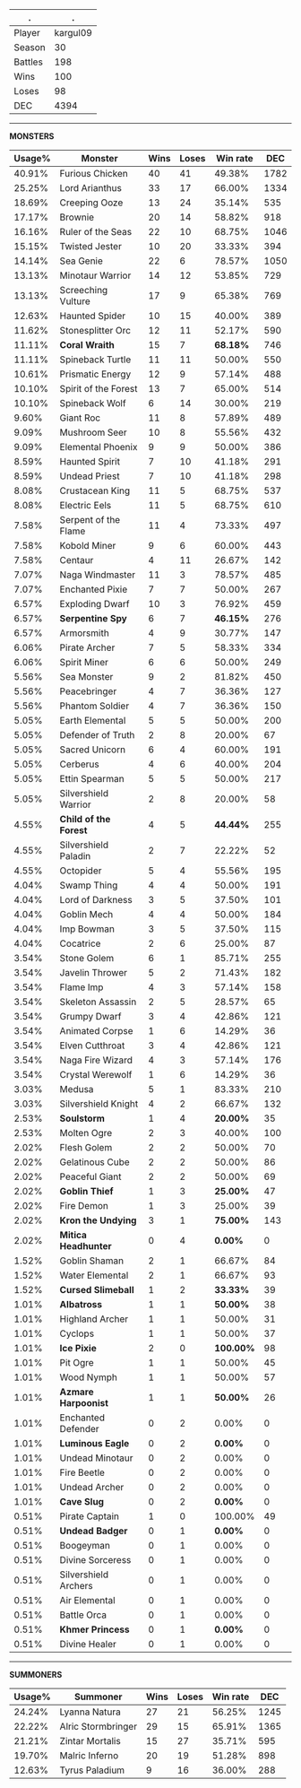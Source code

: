 .|.
|-|-
Player|kargul09
Season|30
Battles|198
Wins|100
Loses|98
DEC|4394

---
**MONSTERS**

Usage%|Monster|Wins|Loses|Win rate|DEC|
-|-|-|-|-|-|
40.91%|Furious Chicken|40|41|49.38%|1782|
25.25%|Lord Arianthus|33|17|66.00%|1334|
18.69%|Creeping Ooze|13|24|35.14%|535|
17.17%|Brownie|20|14|58.82%|918|
16.16%|Ruler of the Seas|22|10|68.75%|1046|
15.15%|Twisted Jester|10|20|33.33%|394|
14.14%|Sea Genie|22|6|78.57%|1050|
13.13%|Minotaur Warrior|14|12|53.85%|729|
13.13%|Screeching Vulture|17|9|65.38%|769|
12.63%|Haunted Spider|10|15|40.00%|389|
11.62%|Stonesplitter Orc|12|11|52.17%|590|
11.11%|**Coral Wraith**|15|7|**68.18%**|746|
11.11%|Spineback Turtle|11|11|50.00%|550|
10.61%|Prismatic Energy|12|9|57.14%|488|
10.10%|Spirit of the Forest|13|7|65.00%|514|
10.10%|Spineback Wolf|6|14|30.00%|219|
9.60%|Giant Roc|11|8|57.89%|489|
9.09%|Mushroom Seer|10|8|55.56%|432|
9.09%|Elemental Phoenix|9|9|50.00%|386|
8.59%|Haunted Spirit|7|10|41.18%|291|
8.59%|Undead Priest|7|10|41.18%|298|
8.08%|Crustacean King|11|5|68.75%|537|
8.08%|Electric Eels|11|5|68.75%|610|
7.58%|Serpent of the Flame|11|4|73.33%|497|
7.58%|Kobold Miner|9|6|60.00%|443|
7.58%|Centaur|4|11|26.67%|142|
7.07%|Naga Windmaster|11|3|78.57%|485|
7.07%|Enchanted Pixie|7|7|50.00%|267|
6.57%|Exploding Dwarf|10|3|76.92%|459|
6.57%|**Serpentine Spy**|6|7|**46.15%**|276|
6.57%|Armorsmith|4|9|30.77%|147|
6.06%|Pirate Archer|7|5|58.33%|334|
6.06%|Spirit Miner|6|6|50.00%|249|
5.56%|Sea Monster|9|2|81.82%|450|
5.56%|Peacebringer|4|7|36.36%|127|
5.56%|Phantom Soldier|4|7|36.36%|150|
5.05%|Earth Elemental|5|5|50.00%|200|
5.05%|Defender of Truth|2|8|20.00%|67|
5.05%|Sacred Unicorn|6|4|60.00%|191|
5.05%|Cerberus|4|6|40.00%|204|
5.05%|Ettin Spearman|5|5|50.00%|217|
5.05%|Silvershield Warrior|2|8|20.00%|58|
4.55%|**Child of the Forest**|4|5|**44.44%**|255|
4.55%|Silvershield Paladin|2|7|22.22%|52|
4.55%|Octopider|5|4|55.56%|195|
4.04%|Swamp Thing|4|4|50.00%|191|
4.04%|Lord of Darkness|3|5|37.50%|101|
4.04%|Goblin Mech|4|4|50.00%|184|
4.04%|Imp Bowman|3|5|37.50%|115|
4.04%|Cocatrice|2|6|25.00%|87|
3.54%|Stone Golem|6|1|85.71%|255|
3.54%|Javelin Thrower|5|2|71.43%|182|
3.54%|Flame Imp|4|3|57.14%|158|
3.54%|Skeleton Assassin|2|5|28.57%|65|
3.54%|Grumpy Dwarf|3|4|42.86%|121|
3.54%|Animated Corpse|1|6|14.29%|36|
3.54%|Elven Cutthroat|3|4|42.86%|121|
3.54%|Naga Fire Wizard|4|3|57.14%|176|
3.54%|Crystal Werewolf|1|6|14.29%|36|
3.03%|Medusa|5|1|83.33%|210|
3.03%|Silvershield Knight|4|2|66.67%|132|
2.53%|**Soulstorm**|1|4|**20.00%**|35|
2.53%|Molten Ogre|2|3|40.00%|100|
2.02%|Flesh Golem|2|2|50.00%|70|
2.02%|Gelatinous Cube|2|2|50.00%|86|
2.02%|Peaceful Giant|2|2|50.00%|69|
2.02%|**Goblin Thief**|1|3|**25.00%**|47|
2.02%|Fire Demon|1|3|25.00%|39|
2.02%|**Kron the Undying**|3|1|**75.00%**|143|
2.02%|**Mitica Headhunter**|0|4|**0.00%**|0|
1.52%|Goblin Shaman|2|1|66.67%|84|
1.52%|Water Elemental|2|1|66.67%|93|
1.52%|**Cursed Slimeball**|1|2|**33.33%**|39|
1.01%|**Albatross**|1|1|**50.00%**|38|
1.01%|Highland Archer|1|1|50.00%|31|
1.01%|Cyclops|1|1|50.00%|37|
1.01%|**Ice Pixie**|2|0|**100.00%**|98|
1.01%|Pit Ogre|1|1|50.00%|45|
1.01%|Wood Nymph|1|1|50.00%|57|
1.01%|**Azmare Harpoonist**|1|1|**50.00%**|26|
1.01%|Enchanted Defender|0|2|0.00%|0|
1.01%|**Luminous Eagle**|0|2|**0.00%**|0|
1.01%|Undead Minotaur|0|2|0.00%|0|
1.01%|Fire Beetle|0|2|0.00%|0|
1.01%|Undead Archer|0|2|0.00%|0|
1.01%|**Cave Slug**|0|2|**0.00%**|0|
0.51%|Pirate Captain|1|0|100.00%|49|
0.51%|**Undead Badger**|0|1|**0.00%**|0|
0.51%|Boogeyman|0|1|0.00%|0|
0.51%|Divine Sorceress|0|1|0.00%|0|
0.51%|Silvershield Archers|0|1|0.00%|0|
0.51%|Air Elemental|0|1|0.00%|0|
0.51%|Battle Orca|0|1|0.00%|0|
0.51%|**Khmer Princess**|0|1|**0.00%**|0|
0.51%|Divine Healer|0|1|0.00%|0|

---
**SUMMONERS**

Usage%|Summoner|Wins|Loses|Win rate|DEC|
-|-|-|-|-|-|
24.24%|Lyanna Natura|27|21|56.25%|1245|
22.22%|Alric Stormbringer|29|15|65.91%|1365|
21.21%|Zintar Mortalis|15|27|35.71%|595|
19.70%|Malric Inferno|20|19|51.28%|898|
12.63%|Tyrus Paladium|9|16|36.00%|288|
